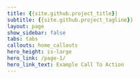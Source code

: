 ```yaml
---
title: {{site.github.project_title}}
subtitle: {{site.github.project_tagline}}
layout: page
show_sidebar: false
tabs: tabs
callouts: home_callouts
hero_height: is-large
hero_link: /page-1/
hero_link_text: Example Call To Action
---
```




